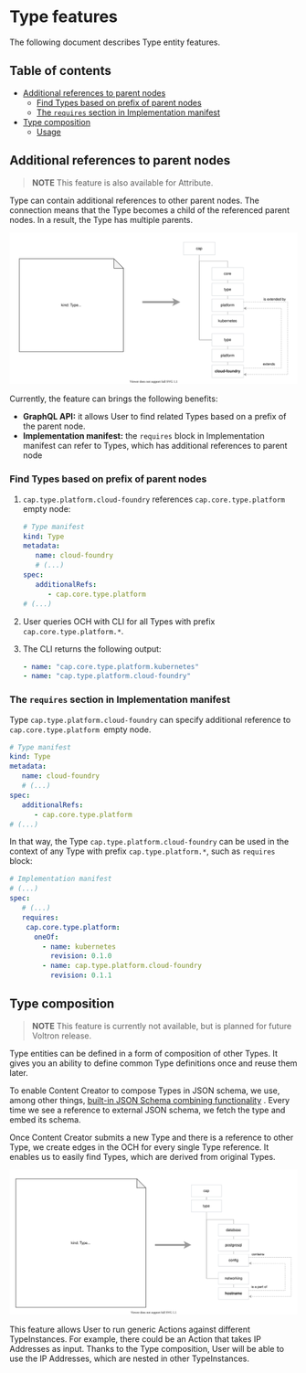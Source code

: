 # Type features

The following document describes Type entity features.

## Table of contents

<!-- toc -->

- [Additional references to parent nodes](#additional-references-to-parent-nodes)
  * [Find Types based on prefix of parent nodes](#find-types-based-on-prefix-of-parent-nodes)
  * [The `requires` section in Implementation manifest](#the-requires-section-in-implementation-manifest)
- [Type composition](#type-composition)
  * [Usage](#usage)

<!-- tocstop -->

## Additional references to parent nodes

> **NOTE** This feature is also available for Attribute.

Type can contain additional references to other parent nodes. The connection means that the Type becomes a child of the referenced parent nodes. In a result, the Type has multiple parents.

![Additional references to parent nodes](./assets/type-additional-refs.svg)

Currently, the feature can brings the following benefits:
- **GraphQL API:** it allows User to find related Types based on a prefix of the parent node.
- **Implementation manifest:** the `requires` block in Implementation manifest can refer to Types, which has additional references to parent node

### Find Types based on prefix of parent nodes

1. `cap.type.platform.cloud-foundry` references `cap.core.type.platform` empty node:

   ```yaml
   # Type manifest
   kind: Type
   metadata:
      name: cloud-foundry
      # (...)
   spec:
      additionalRefs:
         - cap.core.type.platform
   # (...)
   ```

1. User queries OCH with CLI for all Types with prefix `cap.core.type.platform.*`.
1. The CLI returns the following output:

   ```yaml
   - name: "cap.core.type.platform.kubernetes"
   - name: "cap.type.platform.cloud-foundry"
   ```

### The `requires` section in Implementation manifest

Type `cap.type.platform.cloud-foundry` can specify additional reference to `cap.core.type.platform `empty node.

```yaml
# Type manifest
kind: Type
metadata:
   name: cloud-foundry
   # (...)
spec:
   additionalRefs:
      - cap.core.type.platform
# (...)
```

In that way, the Type `cap.type.platform.cloud-foundry` can be used in the context of any Type with prefix `cap.type.platform.*`, such as `requires` block:

```yaml
# Implementation manifest
# (...)
spec:
   # (...)
   requires:
    cap.core.type.platform:
      oneOf:
        - name: kubernetes
          revision: 0.1.0
        - name: cap.type.platform.cloud-foundry
          revision: 0.1.1
```

## Type composition

> **NOTE** This feature is currently not available, but is planned for future Voltron release.

Type entities can be defined in a form of composition of other Types. It gives you an ability to define common Type definitions once and reuse them later.

To enable Content Creator to compose Types in JSON schema, we use, among other things, [built-in JSON Schema combining functionality](http://json-schema.org/understanding-json-schema/reference/combining.html) . Every time we see a reference to external JSON schema, we fetch the type and embed its schema.

Once Content Creator submits a new Type and there is a reference to other Type, we create edges in the OCH for every single Type reference. It enables us to easily find Types, which are derived from original Types.

![Type composition](./assets/type-composition.svg)

This feature allows User to run generic Actions against different TypeInstances. For example, there could be an Action that takes IP Addresses as input. Thanks to the Type composition, User will be able to use the IP Addresses, which are nested in other TypeInstances.
